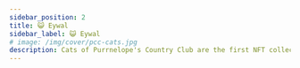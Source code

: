 ```yaml
---
sidebar_position: 2
title: 😺 Eywal
sidebar_label: 😺 Eywal
# image: /img/cover/pcc-cats.jpg
description: Cats of Purrnelope's Country Club are the first NFT collection in PCC Universe with 10,000 randomly generated NFTs that exist on the Ethereum Blockchain. Cats are Tier 1 NFTs.
---
```


